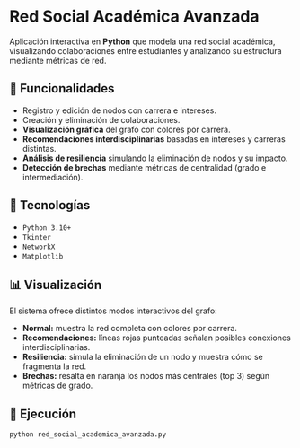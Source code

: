 # Red Social Académica Avanzada

Aplicación interactiva en **Python** que modela una red social académica, visualizando colaboraciones entre estudiantes y analizando su estructura mediante métricas de red.

## 🧠 Funcionalidades
- Registro y edición de nodos con carrera e intereses.  
- Creación y eliminación de colaboraciones.  
- **Visualización gráfica** del grafo con colores por carrera.  
- **Recomendaciones interdisciplinarias** basadas en intereses y carreras distintas.  
- **Análisis de resiliencia** simulando la eliminación de nodos y su impacto.  
- **Detección de brechas** mediante métricas de centralidad (grado e intermediación).

## 🧩 Tecnologías
- `Python 3.10+`
- `Tkinter`
- `NetworkX`
- `Matplotlib`

## 📊 Visualización

El sistema ofrece distintos modos interactivos del grafo:

- **Normal:** muestra la red completa con colores por carrera.  
- **Recomendaciones:** líneas rojas punteadas señalan posibles conexiones interdisciplinarias.  
- **Resiliencia:** simula la eliminación de un nodo y muestra cómo se fragmenta la red.  
- **Brechas:** resalta en naranja los nodos más centrales (top 3) según métricas de grado.


## 🚀 Ejecución
```bash
python red_social_academica_avanzada.py
